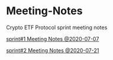 # Meeting-Notes
Crypto ETF Protocol sprint meeting notes

[sprint#1 Meeting Notes @2020-07-07](https://github.com/Crypto-ETF-Protocol/Meeting-Notes/blob/main/sprint%231%20Review%20Meeting%20EN.md) 

[sprint#2 Meeting Notes @2020-07-21](https://github.com/Crypto-ETF-Protocol/Meeting-Notes/blob/main/sprint%232%20launch%20meeting.md) 
